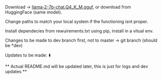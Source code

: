 Download -> [llama-2-7b-chat.Q4_K_M.gguf](https://huggingface.co/TheBloke/Llama-2-7B-Chat-GGUF/resolve/main/llama-2-7b-chat.Q4_K_M.gguf?download=true), or download from HuggingFace (same model). 

Change paths to match your local system if the functioning isnt proper. 

Install dependecies from rewuirements.txt using pip, install in a vitual env.

Changes to be made to dev branch first, not to master -> git branch (should be *dev)
                    
Updates to be made: ⬇️









** Actual README.md will be updated later, this is just for logs and dev updates ** 
